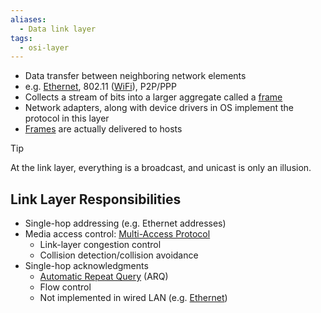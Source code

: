 ```yaml
---
aliases:
  - Data link layer
tags:
  - osi-layer
---
```

- Data transfer between neighboring network elements
- e.g. [Ethernet](Ethernet/Ethernet.md), 802.11 ([WiFi](WiFi/WiFi.md)), P2P/PPP
- Collects a stream of bits into a larger aggregate called a [frame](Frame)
- Network adapters, along with device drivers in OS implement the protocol in this layer
- [Frames](../../Frame.md) are actually delivered to hosts

> [!tip]
> At the link layer, everything is a broadcast, and unicast is only an illusion.

## Link Layer Responsibilities

- Single-hop addressing (e.g. Ethernet addresses)
- Media access control: [Multi-Access Protocol](OSI%20layers/Link%20Layer/Multi-Access%20Protocol.md)
	- Link-layer congestion control
	- Collision detection/collision avoidance
- Single-hop acknowledgments
	- [Automatic Repeat Query](../../ARQ/ARQ.md) (ARQ)
	- Flow control
	- Not implemented in wired LAN (e.g. [Ethernet](Ethernet/Ethernet.md))
